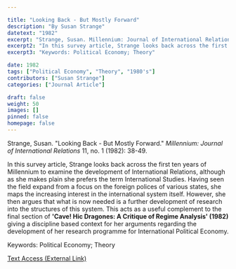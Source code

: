 ```yaml
---

title: "Looking Back - But Mostly Forward"
description: "By Susan Strange"
datetext: "1982"
excerpt: "Strange, Susan. Millennium: Journal of International Relations 11, no. 1 (1982): 38-49."
excerpt2: "In this survey article, Strange looks back across the first ten years of Millennium to examine the development of International Relations, although as she makes plain she prefers the term International Studies. Having seen the field expand from a focus on the foreign polices of various states, she maps the increasing interest in the international system itself. However, she then argues that what is now needed is a further development of research into the structures of this system. This acts as a useful complement to the final section of ‘Cave! Hic Dragones: A Critique of Regime Analysis' (1982) giving a discipline based context for her arguments regarding the development of her research programme for International Political Economy."
excerpt3: "Keywords: Political Economy; Theory"

date: 1982
tags: ["Political Economy", "Theory", "1980's"]
contributors: ["Susan Strange"]
categories: ["Journal Article"]

draft: false
weight: 50
images: []
pinned: false
homepage: false
---
```


Strange, Susan. "Looking Back - But Mostly Forward." *Millennium: Journal of International Relations* 11, no. 1 (1982): 38-49.

In this survey article, Strange looks back across the first ten years of Millennium to examine the development of International Relations, although as she makes plain she prefers the term International Studies. Having seen the field expand from a focus on the foreign polices of various states, she maps the increasing interest in the international system itself. However, she then argues that what is now needed is a further development of research into the structures of this system. This acts as a useful complement to the final section of **'Cave! Hic Dragones: A Critique of Regime Analysis' (1982)** giving a discipline based context for her arguments regarding the development of her research programme for International Political Economy.

Keywords: Political Economy; Theory

[Text Access (External Link)](https://doi.org/10.1177/03058298820110010501)

